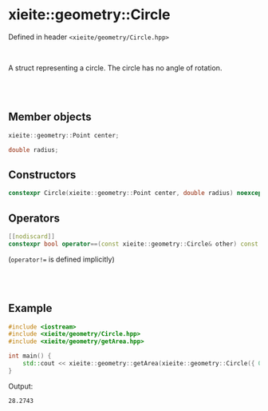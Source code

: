 # xieite::geometry::Circle
Defined in header `<xieite/geometry/Circle.hpp>`

<br/>

A struct representing a circle. The circle has no angle of rotation.

<br/><br/>

## Member objects
```cpp
xieite::geometry::Point center;
```
```cpp
double radius;
```

## Constructors
```cpp
constexpr Circle(xieite::geometry::Point center, double radius) noexcept;
```

## Operators
```cpp
[[nodiscard]]
constexpr bool operator==(const xieite::geometry::Circle& other) const noexcept;
```
(`operator!=` is defined implicitly)

<br/><br/>

## Example
```cpp
#include <iostream>
#include <xieite/geometry/Circle.hpp>
#include <xieite/geometry/getArea.hpp>

int main() {
	std::cout << xieite::geometry::getArea(xieite::geometry::Circle({ 0.0, 0.0 }, 3.0)) << '\n';
}
```
Output:
```
28.2743
```
